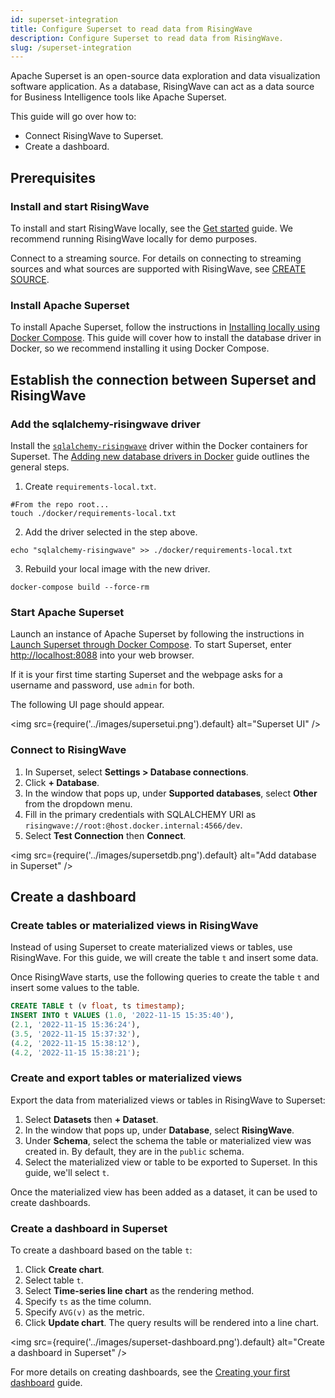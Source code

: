 ```yaml
---
id: superset-integration
title: Configure Superset to read data from RisingWave
description: Configure Superset to read data from RisingWave.
slug: /superset-integration
---
```


Apache Superset is an open-source data exploration and data visualization software application. As a database, RisingWave can act as a data source for Business Intelligence tools like Apache Superset.

This guide will go over how to:

* Connect RisingWave to Superset.
* Create a dashboard.

## Prerequisites

### Install and start RisingWave

To install and start RisingWave locally, see the [Get started](../get-started.md) guide. We recommend running RisingWave locally for demo purposes.

Connect to a streaming source. For details on connecting to streaming sources and what sources are supported with RisingWave, see [CREATE SOURCE](../sql/commands/sql-create-source.md).

### Install Apache Superset

To install Apache Superset, follow the instructions in [Installing locally using Docker Compose](https://superset.apache.org/docs/installation/installing-superset-using-docker-compose#installing-superset-locally-using-docker-compose). This guide will cover how to install the database driver in Docker, so we recommend installing it using Docker Compose.

## Establish the connection between Superset and RisingWave

### Add the sqlalchemy-risingwave driver

Install the [`sqlalchemy-risingwave`](https://pypi.org/project/sqlalchemy-risingwave/) driver within the Docker containers for Superset. The [Adding new database drivers in Docker](https://superset.apache.org/docs/databases/docker-add-drivers/#2-install-mysql-driver) guide outlines the general steps.

1. Create `requirements-local.txt`.

```shell
#From the repo root...
touch ./docker/requirements-local.txt
```

2. Add the driver selected in the step above.

```shell
echo "sqlalchemy-risingwave" >> ./docker/requirements-local.txt
```

3. Rebuild your local image with the new driver.

```shell
docker-compose build --force-rm
```

### Start Apache Superset

Launch an instance of Apache Superset by following the instructions in [Launch Superset through Docker Compose](https://superset.apache.org/docs/installation/installing-superset-using-docker-compose#3-launch-superset-through-docker-compose). To start Superset, enter <http://localhost:8088> into your web browser.

If it is your first time starting Superset and the webpage asks for a username and password, use `admin` for both.

The following UI page should appear.

<img
  src={require('../images/supersetui.png').default}
  alt="Superset UI"
/>

### Connect to RisingWave

1. In Superset, select **Settings > Database connections**.
2. Click **+ Database**.
3. In the window that pops up, under **Supported databases**, select **Other** from the dropdown menu.
4. Fill in the primary credentials with SQLALCHEMY URI as `risingwave://root:@host.docker.internal:4566/dev`.
5. Select **Test Connection** then **Connect**.

<img
  src={require('../images/supersetdb.png').default}
  alt="Add database in Superset"
/>

## Create a dashboard

### Create tables or materialized views in RisingWave

Instead of using Superset to create materialized views or tables, use RisingWave. For this guide, we will create the table `t` and insert some data.

Once RisingWave starts, use the following queries to create the table `t` and insert some values to the table.

```sql
CREATE TABLE t (v float, ts timestamp);
INSERT INTO t VALUES (1.0, '2022-11-15 15:35:40'),
(2.1, '2022-11-15 15:36:24'),
(3.5, '2022-11-15 15:37:32'),
(4.2, '2022-11-15 15:38:12'),
(4.2, '2022-11-15 15:38:21');
```

### Create and export tables or materialized views

Export the data from materialized views or tables in RisingWave to Superset:

1. Select **Datasets** then **+ Dataset**.
2. In the window that pops up, under **Database**, select **RisingWave**.
3. Under **Schema**, select the schema the table or materialized view was created in. By default, they are in the `public` schema.
4. Select the materialized view or table to be exported to Superset. In this guide, we'll select `t`.

Once the materialized view has been added as a dataset, it can be used to create dashboards.

### Create a dashboard in Superset

To create a dashboard based on the table `t`:

1. Click **Create chart**.
2. Select table `t`.
3. Select **Time-series line chart** as the rendering method.
4. Specify `ts` as the time column.
5. Specify `AVG(v)` as the metric.
6. Click **Update chart**. The query results will be rendered into a line chart.

<img
  src={require('../images/superset-dashboard.png').default}
  alt="Create a dashboard in Superset"
/>

For more details on creating dashboards, see the [Creating your first dashboard](https://superset.apache.org/docs/creating-charts-dashboards/creating-your-first-dashboard#creating-charts-in-explore-view) guide.
